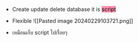 - Create update delete database it is <mark style="background: #FF5582A6;">script</mark>
- Flexible
![[Pasted image 20240229103721.png]]

- เหมือนเก็บ script ไปเรื่อยๆ

